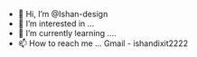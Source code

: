 - 👋 Hi, I’m @Ishan-design
- 👀 I’m interested in ...
- 🌱 I’m currently learning ....
- 📫 How to reach me ... Gmail - ishandixit2222

<!---
Ishan-design/Ishan-design is a ✨ special ✨ repository because its `README.md` (this file) appears on your GitHub profile.
You can click the Preview link to take a look at your changes.
--->
